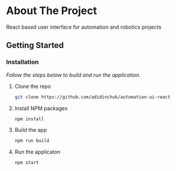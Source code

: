 # About The Project
React based user interface for automation and robotics projects

<!-- GETTING STARTED -->
## Getting Started

### Installation

_Follow the steps below to build and run the application._


1. Clone the repo
   ```sh
   git clone https://github.com/adidinchuk/automation-ui-react
   ```
2. Install NPM packages
   ```sh
   npm install
   ```
3. Build the app
   ```sh
   npm run build
   ```
4. Run the applicaton
   ```sh
   npm start
   ```
